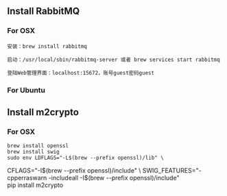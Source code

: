 
## Install RabbitMQ

### For OSX

    安装：brew install rabbitmq

    启动：/usr/local/sbin/rabbitmq-server 或者 brew services start rabbitmq

    登陆Web管理界面：localhost:15672，账号guest密码guest

### For Ubuntu


## Install m2crypto

### For OSX

    brew install openssl
    brew install swig
    sudo env LDFLAGS="-L$(brew --prefix openssl)/lib" \
CFLAGS="-I$(brew --prefix openssl)/include" \
SWIG_FEATURES="-cpperraswarn -includeall -I$(brew --prefix openssl)/include" \
pip install m2crypto


